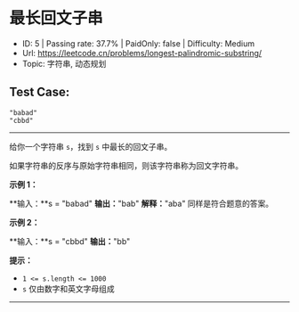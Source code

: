# 最长回文子串                                                         

* ID: 5       | Passing rate: 37.7% | PaidOnly: false  | Difficulty: Medium 
* Url: https://leetcode.cn/problems/longest-palindromic-substring/ 
* Topic: 字符串, 动态规划 

## Test Case:

```
"babad"
"cbbd"
```

---

给你一个字符串 `s`，找到 `s` 中最长的回文子串。

如果字符串的反序与原始字符串相同，则该字符串称为回文字符串。


**示例 1：**

**输入：**s = "babad"
**输出：**"bab"
**解释：**"aba" 同样是符合题意的答案。

**示例 2：**

**输入：**s = "cbbd"
**输出：**"bb"


**提示：**

* `1 <= s.length <= 1000`
* `s` 仅由数字和英文字母组成

---